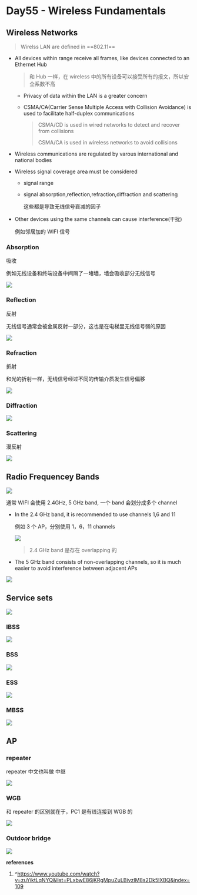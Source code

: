 # Day55 - Wireless Fundamentals

## Wireless Networks

> Wirelss LAN are defined in ==802.11==

- All devices within range receive all frames, like devices connected to an Ethernet Hub

  > 和 Hub 一样，在 wireless 中的所有设备可以接受所有的报文，所以安全系数不高

  - Privacy of data within the LAN is a greater concern

  - CSMA/CA(Carrier Sense Multiple Access with Collision Avoidance) is used to facilitate half-duplex communications

    > CSMA/CD is used in wired networks to detect and recover from collisions
    >
    > CSMA/CA is used in wireless networks to avoid collisions

- Wireless communications are regulated by varous international and national bodies

- Wireless signal coverage area must be considered

  - signal range

  - signal absorption,reflection,refraction,diffraction and scattering

    这些都是导致无线信号衰减的因子

- Other devices using the same channels can cause interference(干扰)

  例如邻居加的 WIFI 信号

### Absorption

吸收

例如无线设备和终端设备中间隔了一堵墙，墙会吸收部分无线信号

![](https://github.com/dhay3/image-repo/raw/master/20230816/2023-08-18_14-12.83rk3jb4ihk.webp)

### Reflection

反射

无线信号通常会被金属反射一部分，这也是在电梯里无线信号弱的原因

![](https://github.com/dhay3/image-repo/raw/master/20230816/2023-08-18_14-15.574q62dn1aw0.webp)

### Refraction

折射

和光的折射一样，无线信号经过不同的传输介质发生信号偏移

![](https://github.com/dhay3/image-repo/raw/master/20230816/2023-08-18_14-17.1sjo2mstzew0.webp)

### Diffraction

![](https://github.com/dhay3/image-repo/raw/master/20230816/2023-08-18_14-19.37h2gpx4ieo0.webp)

### Scattering

漫反射

![](https://github.com/dhay3/image-repo/raw/master/20230816/2023-08-18_14-20.61r87y9jhk80.webp)

## Radio Frequencey Bands

![](https://github.com/dhay3/image-repo/raw/master/20230816/2023-08-18_14-28.6wnyx7k015o0.webp)

通常 WIFI 会使用 2.4GHz, 5 GHz band, 一个 band 会划分成多个 channel

- In the 2.4 GHz band, it is recommended to use channels 1,6 and 11

  例如 3 个 AP，分别使用 1，6，11 channels

  ![](https://github.com/dhay3/image-repo/raw/master/20230816/2023-08-18_14-36.l4jw7le6onk.webp)

  > 2.4 GHz band 是存在 overlapping 的

- The 5 GHz band consists of non-overlapping channels, so it is much easier to avoid interference between adjacent APs

![](https://github.com/dhay3/image-repo/raw/master/20230816/2023-08-18_14-38.2yuex80e2bc0.webp)

## Service sets

![](https://github.com/dhay3/image-repo/raw/master/20230816/2023-08-18_14-41.44txocg7fe20.webp)

### IBSS

![](https://github.com/dhay3/image-repo/raw/master/20230816/2023-08-18_14-44.4b9wzz16clc0.webp)

### BSS

![](https://github.com/dhay3/image-repo/raw/master/20230816/2023-08-18_14-47.2zqihvc3nts0.webp)

### ESS

![](https://github.com/dhay3/image-repo/raw/master/20230816/2023-08-18_14-50.3urzcdkysr80.webp)

### MBSS

![](https://github.com/dhay3/image-repo/raw/master/20230816/2023-08-18_14-52.19fela3vr4tc.webp)

## AP

### repeater

repeater 中文也叫做 中继

![](https://github.com/dhay3/image-repo/raw/master/20230816/2023-08-18_14-56.5eq9cu764zk0.webp)

### WGB

和 repeater 的区别就在于，PC1 是有线连接到 WGB 的

![](https://github.com/dhay3/image-repo/raw/master/20230816/2023-08-18_14-58.342h1a1suy4.webp)

### Outdoor bridge

![](https://github.com/dhay3/image-repo/raw/master/20230816/2023-08-18_15-00.3m7e8oca07c0.webp)

**references**

1. ^https://www.youtube.com/watch?v=zuYiktLqNYQ&list=PLxbwE86jKRgMpuZuLBivzlM8s2Dk5lXBQ&index=109